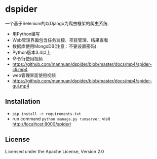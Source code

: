 dspider
========

一个基于Selenium的以Django为爬虫框架的爬虫系统.

- 用Python编写
- Web管理界面包含任务监控、项目管理、结果查看
- 数据库使用MongoDB(注意：不要设置密码)
- Python版本3.4以上
- 命令行使用视频
- https://github.com/mannuan/dspider/blob/master/docs/mp4/spider-cli.mp4
- web管理界面使用视频
- https://github.com/mannuan/dspider/blob/master/docs/mp4/spider-gui.mp4

Installation
------------

* `pip install -r requirements.txt`
* run command `python manage.py runserver`, visit [http://localhost:8000/spider/](http://localhost:8000/spider/)


License
-------
Licensed under the Apache License, Version 2.0
